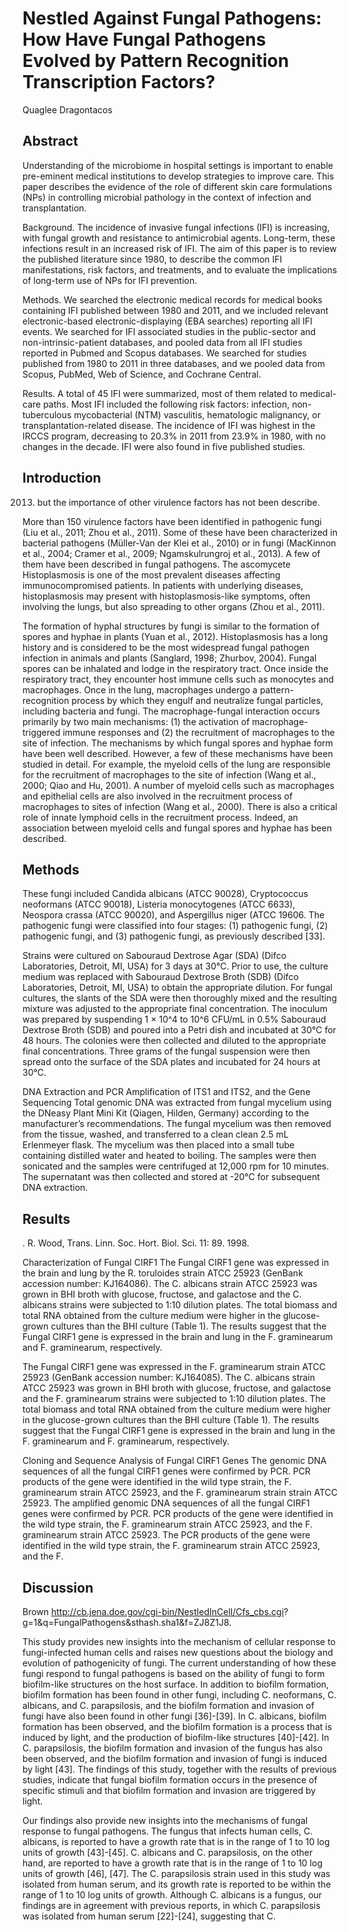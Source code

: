 # Nestled Against Fungal Pathogens: How Have Fungal Pathogens Evolved by Pattern Recognition Transcription Factors?
Quaglee Dragontacos


## Abstract
Understanding of the microbiome in hospital settings is important to enable pre-eminent medical institutions to develop strategies to improve care. This paper describes the evidence of the role of different skin care formulations (NPs) in controlling microbial pathology in the context of infection and transplantation.

Background. The incidence of invasive fungal infections (IFI) is increasing, with fungal growth and resistance to antimicrobial agents. Long-term, these infections result in an increased risk of IFI. The aim of this paper is to review the published literature since 1980, to describe the common IFI manifestations, risk factors, and treatments, and to evaluate the implications of long-term use of NPs for IFI prevention.

Methods. We searched the electronic medical records for medical books containing IFI published between 1980 and 2011, and we included relevant electronic-based electronic-displaying (EBA searches) reporting all IFI events. We searched for IFI associated studies in the public-sector and non-intrinsic-patient databases, and pooled data from all IFI studies reported in Pubmed and Scopus databases. We searched for studies published from 1980 to 2011 in three databases, and we pooled data from Scopus, PubMed, Web of Science, and Cochrane Central.

Results. A total of 45 IFI were summarized, most of them related to medical-care paths. Most IFI included the following risk factors: infection, non-tuberculous mycobacterial (NTM) vasculitis, hematologic malignancy, or transplantation-related disease. The incidence of IFI was highest in the IRCCS program, decreasing to 20.3% in 2011 from 23.9% in 1980, with no changes in the decade. IFI were also found in five published studies.


## Introduction
 2013) but the importance of other virulence factors has not been describe.

More than 150 virulence factors have been identified in pathogenic fungi (Liu et al., 2011; Zhou et al., 2011). Some of these have been characterized in bacterial pathogens (Müller-Van der Klei et al., 2010) or in fungi (MacKinnon et al., 2004; Cramer et al., 2009; Ngamskulrungroj et al., 2013). A few of them have been described in fungal pathogens. The ascomycete Histoplasmosis is one of the most prevalent diseases affecting immunocompromised patients. In patients with underlying diseases, histoplasmosis may present with histoplasmosis-like symptoms, often involving the lungs, but also spreading to other organs (Zhou et al., 2011).

The formation of hyphal structures by fungi is similar to the formation of spores and hyphae in plants (Yuan et al., 2012). Histoplasmosis has a long history and is considered to be the most widespread fungal pathogen infection in animals and plants (Sanglard, 1998; Zhurbov, 2004). Fungal spores can be inhalated and lodge in the respiratory tract. Once inside the respiratory tract, they encounter host immune cells such as monocytes and macrophages. Once in the lung, macrophages undergo a pattern-recognition process by which they engulf and neutralize fungal particles, including bacteria and fungi. The macrophage-fungal interaction occurs primarily by two main mechanisms: (1) the activation of macrophage-triggered immune responses and (2) the recruitment of macrophages to the site of infection. The mechanisms by which fungal spores and hyphae form have been well described. However, a few of these mechanisms have been studied in detail. For example, the myeloid cells of the lung are responsible for the recruitment of macrophages to the site of infection (Wang et al., 2000; Qiao and Hu, 2001). A number of myeloid cells such as macrophages and epithelial cells are also involved in the recruitment process of macrophages to sites of infection (Wang et al., 2000). There is also a critical role of innate lymphoid cells in the recruitment process. Indeed, an association between myeloid cells and fungal spores and hyphae has been described.


## Methods
These fungi included Candida albicans (ATCC 90028), Cryptococcus neoformans (ATCC 90018), Listeria monocytogenes (ATCC 6633), Neospora crassa (ATCC 90020), and Aspergillus niger (ATCC 19606. The pathogenic fungi were classified into four stages: (1) pathogenic fungi, (2) pathogenic fungi, and (3) pathogenic fungi, as previously described [33].

Strains were cultured on Sabouraud Dextrose Agar (SDA) (Difco Laboratories, Detroit, MI, USA) for 3 days at 30°C. Prior to use, the culture medium was replaced with Sabouraud Dextrose Broth (SDB) (Difco Laboratories, Detroit, MI, USA) to obtain the appropriate dilution. For fungal cultures, the slants of the SDA were then thoroughly mixed and the resulting mixture was adjusted to the appropriate final concentration. The inoculum was prepared by suspending 1 × 10^4 to 10^6 CFU/mL in 0.5% Sabouraud Dextrose Broth (SDB) and poured into a Petri dish and incubated at 30°C for 48 hours. The colonies were then collected and diluted to the appropriate final concentrations. Three grams of the fungal suspension were then spread onto the surface of the SDA plates and incubated for 24 hours at 30°C.

DNA Extraction and PCR Amplification of ITS1 and ITS2, and the Gene Sequencing
Total genomic DNA was extracted from fungal mycelium using the DNeasy Plant Mini Kit (Qiagen, Hilden, Germany) according to the manufacturer’s recommendations. The fungal mycelium was then removed from the tissue, washed, and transferred to a clean clean 2.5 mL Erlenmeyer flask. The mycelium was then placed into a small tube containing distilled water and heated to boiling. The samples were then sonicated and the samples were centrifuged at 12,000 rpm for 10 minutes. The supernatant was then collected and stored at -20°C for subsequent DNA extraction.


## Results
. R. Wood, Trans. Linn. Soc. Hort. Biol. Sci. 11: 89. 1998.

Characterization of Fungal CIRF1
The Fungal CIRF1 gene was expressed in the brain and lung by the R. toruloides strain ATCC 25923 (GenBank accession number: KJ164086). The C. albicans strain ATCC 25923 was grown in BHI broth with glucose, fructose, and galactose and the C. albicans strains were subjected to 1:10 dilution plates. The total biomass and total RNA obtained from the culture medium were higher in the glucose-grown cultures than the BHI culture (Table 1). The results suggest that the Fungal CIRF1 gene is expressed in the brain and lung in the F. graminearum and F. graminearum, respectively.

The Fungal CIRF1 gene was expressed in the F. graminearum strain ATCC 25923 (GenBank accession number: KJ164085). The C. albicans strain ATCC 25923 was grown in BHI broth with glucose, fructose, and galactose and the F. graminearum strains were subjected to 1:10 dilution plates. The total biomass and total RNA obtained from the culture medium were higher in the glucose-grown cultures than the BHI culture (Table 1). The results suggest that the Fungal CIRF1 gene is expressed in the brain and lung in the F. graminearum and F. graminearum, respectively.

Cloning and Sequence Analysis of Fungal CIRF1 Genes
The genomic DNA sequences of all the fungal CIRF1 genes were confirmed by PCR. PCR products of the gene were identified in the wild type strain, the F. graminearum strain ATCC 25923, and the F. graminearum strain strain ATCC 25923. The amplified genomic DNA sequences of all the fungal CIRF1 genes were confirmed by PCR. PCR products of the gene were identified in the wild type strain, the F. graminearum strain ATCC 25923, and the F. graminearum strain ATCC 25923. The PCR products of the gene were identified in the wild type strain, the F. graminearum strain ATCC 25923, and the F.


## Discussion
Brown http://cb.jena.doe.gov/cgi-bin/NestledInCell/Cfs_cbs.cgi? g=1&q=FungalPathogens&sthash.sha1&f=ZJ8Z1J8.

This study provides new insights into the mechanism of cellular response to fungi-infected human cells and raises new questions about the biology and evolution of pathogenicity of fungi. The current understanding of how these fungi respond to fungal pathogens is based on the ability of fungi to form biofilm-like structures on the host surface. In addition to biofilm formation, biofilm formation has been found in other fungi, including C. neoformans, C. albicans, and C. parapsilosis, and the biofilm formation and invasion of fungi have also been found in other fungi [36]-[39]. In C. albicans, biofilm formation has been observed, and the biofilm formation is a process that is induced by light, and the production of biofilm-like structures [40]-[42]. In C. parapsilosis, the biofilm formation and invasion of the fungus has also been observed, and the biofilm formation and invasion of fungi is induced by light [43]. The findings of this study, together with the results of previous studies, indicate that fungal biofilm formation occurs in the presence of specific stimuli and that biofilm formation and invasion are triggered by light.

Our findings also provide new insights into the mechanisms of fungal response to fungal pathogens. The fungus that infects human cells, C. albicans, is reported to have a growth rate that is in the range of 1 to 10 log units of growth [43]-[45]. C. albicans and C. parapsilosis, on the other hand, are reported to have a growth rate that is in the range of 1 to 10 log units of growth [46], [47]. The C. parapsilosis strain used in this study was isolated from human serum, and its growth rate is reported to be within the range of 1 to 10 log units of growth. Although C. albicans is a fungus, our findings are in agreement with previous reports, in which C. parapsilosis was isolated from human serum [22]-[24], suggesting that C.
